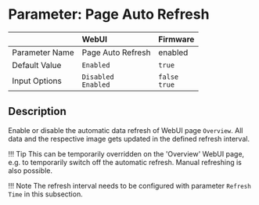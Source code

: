 # Parameter: Page Auto Refresh

|                   | WebUI               | Firmware
|:---               |:---                 |:----
| Parameter Name    | Page Auto Refresh   | enabled
| Default Value     | `Enabled`           | `true`
| Input Options     | `Disabled`<br>`Enabled` | `false`<br>`true` 


## Description

Enable or disable the automatic data refresh of WebUI page `Overview`. All data and the respective image gets
updated in the defined refresh interval.


!!! Tip
    This can be temporarily overridden on the 'Overview' WebUI page, e.g. to temporarily switch off the automatic 
    refresh. Manual refreshing is also possible.


!!! Note
    The refresh interval needs to be configured with parameter `Refresh Time` in this subsection.
